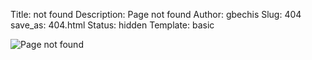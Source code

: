 Title: not found
Description: Page not found
Author: gbechis
Slug: 404
save_as: 404.html
Status: hidden
Template: basic

![Page not found](/images/404.png "Page not found")
